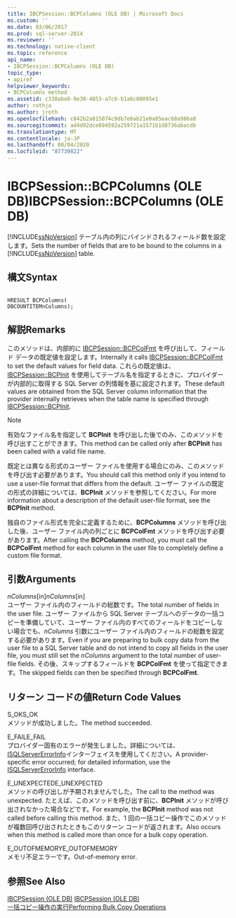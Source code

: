 ```yaml
---
title: IBCPSession::BCPColumns (OLE DB) | Microsoft Docs
ms.custom: ''
ms.date: 03/06/2017
ms.prod: sql-server-2014
ms.reviewer: ''
ms.technology: native-client
ms.topic: reference
api_name:
- IBCPSession::BCPColumns (OLE DB)
topic_type:
- apiref
helpviewer_keywords:
- BCPColumns method
ms.assetid: c338abe8-9e30-4853-a7c6-b1a6c00095e1
author: rothja
ms.author: jroth
ms.openlocfilehash: c842b2a815074c0db7e6ab21e0a85eac68a986a0
ms.sourcegitcommit: ad4d92dce894592a259721a1571b1d8736abacdb
ms.translationtype: MT
ms.contentlocale: ja-JP
ms.lasthandoff: 08/04/2020
ms.locfileid: "87739822"
---
```

# <a name="ibcpsessionbcpcolumns-ole-db"></a><span data-ttu-id="32ebb-102">IBCPSession::BCPColumns (OLE DB)</span><span class="sxs-lookup"><span data-stu-id="32ebb-102">IBCPSession::BCPColumns (OLE DB)</span></span>
  <span data-ttu-id="32ebb-103">[!INCLUDE[ssNoVersion](../../includes/ssnoversion-md.md)] テーブル内の列にバインドされるフィールド数を設定します。</span><span class="sxs-lookup"><span data-stu-id="32ebb-103">Sets the number of fields that are to be bound to the columns in a [!INCLUDE[ssNoVersion](../../includes/ssnoversion-md.md)] table.</span></span>  
  
## <a name="syntax"></a><span data-ttu-id="32ebb-104">構文</span><span class="sxs-lookup"><span data-stu-id="32ebb-104">Syntax</span></span>  
  
```  
  
HRESULT BCPColumns(   
DBCOUNTITEMnColumns);  
```  
  
## <a name="remarks"></a><span data-ttu-id="32ebb-105">解説</span><span class="sxs-lookup"><span data-stu-id="32ebb-105">Remarks</span></span>  
 <span data-ttu-id="32ebb-106">このメソッドは、内部的に [IBCPSession::BCPColFmt](ibcpsession-bcpcolfmt-ole-db.md) を呼び出して、フィールド データの既定値を設定します。</span><span class="sxs-lookup"><span data-stu-id="32ebb-106">Internally it calls [IBCPSession::BCPColFmt](ibcpsession-bcpcolfmt-ole-db.md) to set the default values for field data.</span></span> <span data-ttu-id="32ebb-107">これらの既定値は、[IBCPSession::BCPInit](ibcpsession-bcpinit-ole-db.md) を使用してテーブル名を指定するときに、プロバイダーが内部的に取得する SQL Server の列情報を基に設定されます。</span><span class="sxs-lookup"><span data-stu-id="32ebb-107">These default values are obtained from the SQL Server column information that the provider internally retrieves when the table name is specified through [IBCPSession::BCPInit](ibcpsession-bcpinit-ole-db.md).</span></span>  
  
> [!NOTE]  
>  <span data-ttu-id="32ebb-108">有効なファイル名を指定して **BCPInit** を呼び出した後でのみ、このメソッドを呼び出すことができます。</span><span class="sxs-lookup"><span data-stu-id="32ebb-108">This method can be called only after **BCPInit** has been called with a valid file name.</span></span>  
  
 <span data-ttu-id="32ebb-109">既定とは異なる形式のユーザー ファイルを使用する場合にのみ、このメソッドを呼び出す必要があります。</span><span class="sxs-lookup"><span data-stu-id="32ebb-109">You should call this method only if you intend to use a user-file format that differs from the default.</span></span> <span data-ttu-id="32ebb-110">ユーザー ファイルの既定の形式の詳細については、**BCPInit** メソッドを参照してください。</span><span class="sxs-lookup"><span data-stu-id="32ebb-110">For more information about a description of the default user-file format, see the **BCPInit** method.</span></span>  
  
 <span data-ttu-id="32ebb-111">独自のファイル形式を完全に定義するために、**BCPColumns** メソッドを呼び出した後、ユーザー ファイル内の列ごとに **BCPColFmt** メソッドを呼び出す必要があります。</span><span class="sxs-lookup"><span data-stu-id="32ebb-111">After calling the **BCPColumns** method, you must call the **BCPColFmt** method for each column in the user file to completely define a custom file format.</span></span>  
  
## <a name="arguments"></a><span data-ttu-id="32ebb-112">引数</span><span class="sxs-lookup"><span data-stu-id="32ebb-112">Arguments</span></span>  
 <span data-ttu-id="32ebb-113">*nColumns*[in]</span><span class="sxs-lookup"><span data-stu-id="32ebb-113">*nColumns*[in]</span></span>  
 <span data-ttu-id="32ebb-114">ユーザー ファイル内のフィールドの総数です。</span><span class="sxs-lookup"><span data-stu-id="32ebb-114">The total number of fields in the user file.</span></span> <span data-ttu-id="32ebb-115">ユーザー ファイルから SQL Server テーブルへのデータの一括コピーを準備していて、ユーザー ファイル内のすべてのフィールドをコピーしない場合でも、*nColumns* 引数にユーザー ファイル内のフィールドの総数を設定する必要があります。</span><span class="sxs-lookup"><span data-stu-id="32ebb-115">Even if you are preparing to bulk copy data from the user file to a SQL Server table and do not intend to copy all fields in the user file, you must still set the *nColumns* argument to the total number of user-file fields.</span></span> <span data-ttu-id="32ebb-116">その後、スキップするフィールドを **BCPColFmt** を使って指定できます。</span><span class="sxs-lookup"><span data-stu-id="32ebb-116">The skipped fields can then be specified through **BCPColFmt**.</span></span>  
  
## <a name="return-code-values"></a><span data-ttu-id="32ebb-117">リターン コードの値</span><span class="sxs-lookup"><span data-stu-id="32ebb-117">Return Code Values</span></span>  
 <span data-ttu-id="32ebb-118">S_OK</span><span class="sxs-lookup"><span data-stu-id="32ebb-118">S_OK</span></span>  
 <span data-ttu-id="32ebb-119">メソッドが成功しました。</span><span class="sxs-lookup"><span data-stu-id="32ebb-119">The method succeeded.</span></span>  
  
 <span data-ttu-id="32ebb-120">E_FAIL</span><span class="sxs-lookup"><span data-stu-id="32ebb-120">E_FAIL</span></span>  
 <span data-ttu-id="32ebb-121">プロバイダー固有のエラーが発生しました。詳細については、 [ISQLServerErrorInfo](../../database-engine/dev-guide/isqlservererrorinfo-ole-db.md)インターフェイスを使用してください。</span><span class="sxs-lookup"><span data-stu-id="32ebb-121">A provider-specific error occurred; for detailed information, use the [ISQLServerErrorInfo](../../database-engine/dev-guide/isqlservererrorinfo-ole-db.md) interface.</span></span>  
  
 <span data-ttu-id="32ebb-122">E_UNEXPECTED</span><span class="sxs-lookup"><span data-stu-id="32ebb-122">E_UNEXPECTED</span></span>  
 <span data-ttu-id="32ebb-123">メソッドの呼び出しが予期されませんでした。</span><span class="sxs-lookup"><span data-stu-id="32ebb-123">The call to the method was unexpected.</span></span> <span data-ttu-id="32ebb-124">たとえば、このメソッドを呼び出す前に、**BCPInit** メソッドが呼び出されなかった場合などです。</span><span class="sxs-lookup"><span data-stu-id="32ebb-124">For example, the **BCPInit** method was not called before calling this method.</span></span> <span data-ttu-id="32ebb-125">また、1 回の一括コピー操作でこのメソッドが複数回呼び出されたときもこのリターン コードが返されます。</span><span class="sxs-lookup"><span data-stu-id="32ebb-125">Also occurs when this method is called more than once for a bulk copy operation.</span></span>  
  
 <span data-ttu-id="32ebb-126">E_OUTOFMEMORY</span><span class="sxs-lookup"><span data-stu-id="32ebb-126">E_OUTOFMEMORY</span></span>  
 <span data-ttu-id="32ebb-127">メモリ不足エラーです。</span><span class="sxs-lookup"><span data-stu-id="32ebb-127">Out-of-memory error.</span></span>  
  
## <a name="see-also"></a><span data-ttu-id="32ebb-128">参照</span><span class="sxs-lookup"><span data-stu-id="32ebb-128">See Also</span></span>  
 <span data-ttu-id="32ebb-129">[IBCPSession &#40;OLE DB&#41;](ibcpsession-ole-db.md) </span><span class="sxs-lookup"><span data-stu-id="32ebb-129">[IBCPSession &#40;OLE DB&#41;](ibcpsession-ole-db.md) </span></span>  
 [<span data-ttu-id="32ebb-130">一括コピー操作の実行</span><span class="sxs-lookup"><span data-stu-id="32ebb-130">Performing Bulk Copy Operations</span></span>](../native-client/features/performing-bulk-copy-operations.md)  
  
  
